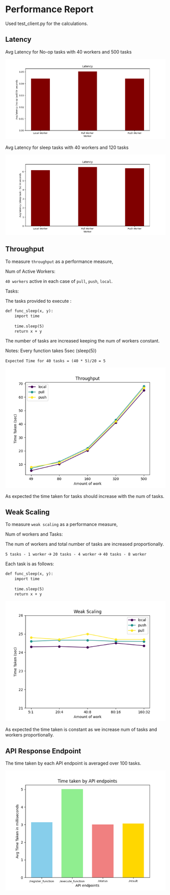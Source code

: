 # Performance Report
Used test_client.py for the calculations.

## Latency

Avg Latency for No-op tasks with 40 workers and 500 tasks

![Latency no op](../images/Latency_Noop_Task.png)

Avg Latency for sleep tasks with 40 workers and 120 tasks

![Latency no op](../images/Latency_Sleep_Task.png)

## Throughput

To measure `throughput` as a performance measure, 

Num of Active Workers:

`40 workers` active in each case of `pull`, `push`, `local`.

Tasks:

The tasks provided to execute :
```
def func_sleep(x, y):
    import time

    time.sleep(5)
    return x + y
```

The number of tasks are increased keeping the num of workers constant. 

Notes: Every function takes 5sec (sleep(5))

`Expected Time for 40 tasks = (40 * 5)/20 = 5`

![](../images/throughtput.png)

As expected the time taken for tasks should increase with the num of tasks.


## Weak Scaling

To measure `weak scaling` as a performance measure, 

Num of workers and Tasks:

The num of workers and total number of tasks are increased proportionally. 

 `5 tasks - 1 worker` -> `20 tasks - 4 worker` -> `40 tasks - 8 worker`

Each task is as follows:
```
def func_sleep(x, y):
    import time

    time.sleep(5)
    return x + y
```

![](../images/weakscaling.png)

As expected the time taken is constant as we increase num of tasks and workers proportionally.

## API Response Endpoint

The time taken by each API endpoint is averaged over 100 tasks.

![](../images/api_time.png)
